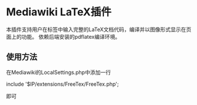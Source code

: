 # Mediawiki LaTeX插件

本插件支持用户在<tex></tex>标签中输入完整的LaTeX文档代码，编译并以图像形式显示在页面上的功能。
依赖后端安装的pdflatex编译环境。

## 使用方法

在Mediawiki的LocalSettings.php中添加一行

include '$IP/extensions/FreeTex/FreeTex.php';

即可